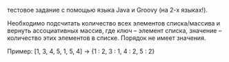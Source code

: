 тестовое задание с помощью языка Java и Groovy (на 2-х языках!).

Необходимо подсчитать количество всех элементов списка/массива и вернуть ассоциативных массив, где ключ – элемент списка, значение – количество этих элементов в списке. Порядок не имеет значения.

Пример: [1, 3, 4, 5, 1, 5, 4] -> {1 : 2, 3 : 1, 4 : 2, 5 : 2}
